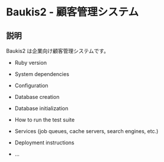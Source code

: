 # Baukis2 - 顧客管理システム

## 説明

Baukis2 は企業向け顧客管理システムです。

- Ruby version

- System dependencies

- Configuration

- Database creation

- Database initialization

- How to run the test suite

- Services (job queues, cache servers, search engines, etc.)

- Deployment instructions

- ...
